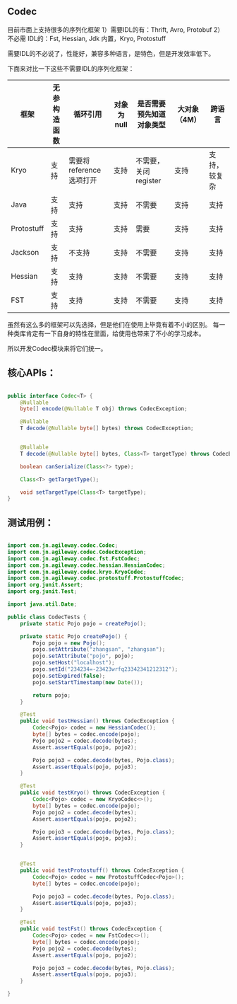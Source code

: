 ## Codec

目前市面上支持很多的序列化框架
1）需要IDL的有：Thrift, Avro, Protobuf
2）不必需 IDL的：Fst, Hessian, Jdk 内置，Kryo, Protostuff

需要IDL的不必说了，性能好，兼容多种语言，是特色，但是开发效率低下。

下面来对比一下这些不需要IDL的序列化框架：


|   框架  |   无参构造函数 |    循环引用 | 对象为 null |是否需要预先知道对象类型|大对象（4M）| 跨语言 |
|--------|---------------|------------|-------------|--------------------|-----------|-------|
| Kryo   |  支持  | 需要将 reference 选项打开 | 支持 | 不需要，关闭 register | 支持       | 支持，较复杂 |
| Java   |  支持          | 支持       | 支持        | 不需要              | 支持       | 支持 |
| Protostuff   |  支持  | 支持       | 支持        | 需要              | 支持       | 支持 |
| Jackson   |  支持       | 不支持       | 支持        | 不需要              | 支持       | 支持|
| Hessian   |  支持      | 支持       | 支持        | 不需要              | 支持       | 支持 |
| FST   |  支持      | 支持       | 支持        | 不需要              | 支持       | 支持 |



虽然有这么多的框架可以先选择，但是他们在使用上毕竟有着不小的区别。
每一种类库肯定有一下自身的特性在里面，给使用也带来了不小的学习成本。

所以开发Codec模块来将它们统一。

## 核心APIs：

```java

public interface Codec<T> {
    @Nullable
    byte[] encode(@Nullable T obj) throws CodecException;

    @Nullable
    T decode(@Nullable byte[] bytes) throws CodecException;


    @Nullable
    T decode(@Nullable byte[] bytes, Class<T> targetType) throws CodecException;

    boolean canSerialize(Class<?> type);

    Class<T> getTargetType();

    void setTargetType(Class<T> targetType);
}

```

## 测试用例：

```java

import com.jn.agileway.codec.Codec;
import com.jn.agileway.codec.CodecException;
import com.jn.agileway.codec.fst.FstCodec;
import com.jn.agileway.codec.hessian.HessianCodec;
import com.jn.agileway.codec.kryo.KryoCodec;
import com.jn.agileway.codec.protostuff.ProtostuffCodec;
import org.junit.Assert;
import org.junit.Test;

import java.util.Date;

public class CodecTests {
    private static Pojo pojo = createPojo();

    private static Pojo createPojo() {
        Pojo pojo = new Pojo();
        pojo.setAttribute("zhangsan", "zhangsan");
        pojo.setAttribute("pojo", pojo);
        pojo.setHost("localhost");
        pojo.setId("234234=-23423wrfq23342341212312");
        pojo.setExpired(false);
        pojo.setStartTimestamp(new Date());

        return pojo;
    }

    @Test
    public void testHessian() throws CodecException {
        Codec<Pojo> codec = new HessianCodec();
        byte[] bytes = codec.encode(pojo);
        Pojo pojo2 = codec.decode(bytes);
        Assert.assertEquals(pojo, pojo2);

        Pojo pojo3 = codec.decode(bytes, Pojo.class);
        Assert.assertEquals(pojo, pojo3);
    }

    @Test
    public void testKryo() throws CodecException {
        Codec<Pojo> codec = new KryoCodec<>();
        byte[] bytes = codec.encode(pojo);
        Pojo pojo2 = codec.decode(bytes);
        Assert.assertEquals(pojo, pojo2);

        Pojo pojo3 = codec.decode(bytes, Pojo.class);
        Assert.assertEquals(pojo, pojo3);
    }


    @Test
    public void testProtostuff() throws CodecException {
        Codec<Pojo> codec = new ProtostuffCodec<Pojo>();
        byte[] bytes = codec.encode(pojo);

        Pojo pojo3 = codec.decode(bytes, Pojo.class);
        Assert.assertEquals(pojo, pojo3);
    }

    @Test
    public void testFst() throws CodecException {
        Codec<Pojo> codec = new FstCodec<>();
        byte[] bytes = codec.encode(pojo);
        Pojo pojo2 = codec.decode(bytes);
        Assert.assertEquals(pojo, pojo2);

        Pojo pojo3 = codec.decode(bytes, Pojo.class);
        Assert.assertEquals(pojo, pojo3);
    }

}

```



